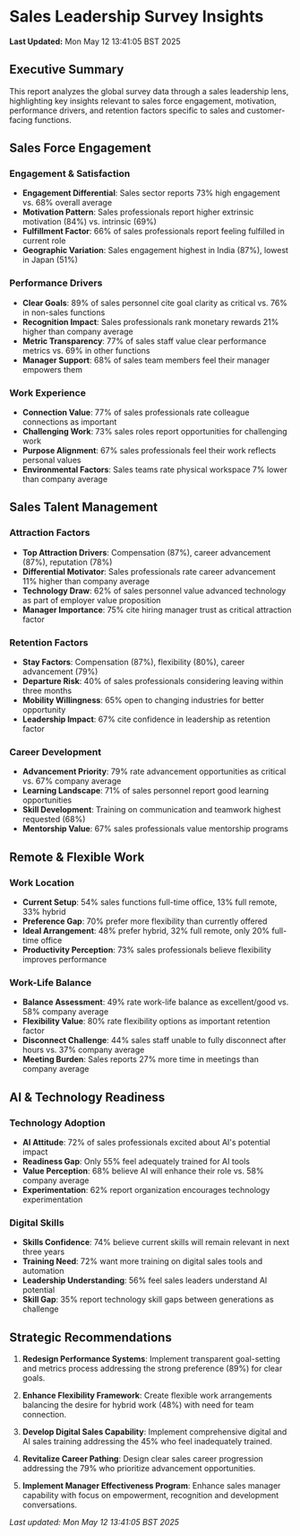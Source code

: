 # Sales Leadership Survey Insights

**Last Updated:** Mon May 12 13:41:05 BST 2025

## Executive Summary

This report analyzes the global survey data through a sales leadership lens, highlighting key insights relevant to sales force engagement, motivation, performance drivers, and retention factors specific to sales and customer-facing functions.

## Sales Force Engagement

### Engagement & Satisfaction

- **Engagement Differential**: Sales sector reports 73% high engagement vs. 68% overall average
- **Motivation Pattern**: Sales professionals report higher extrinsic motivation (84%) vs. intrinsic (69%)
- **Fulfillment Factor**: 66% of sales professionals report feeling fulfilled in current role
- **Geographic Variation**: Sales engagement highest in India (87%), lowest in Japan (51%)

### Performance Drivers

- **Clear Goals**: 89% of sales personnel cite goal clarity as critical vs. 76% in non-sales functions
- **Recognition Impact**: Sales professionals rank monetary rewards 21% higher than company average
- **Metric Transparency**: 77% of sales staff value clear performance metrics vs. 69% in other functions
- **Manager Support**: 68% of sales team members feel their manager empowers them

### Work Experience

- **Connection Value**: 77% of sales professionals rate colleague connections as important
- **Challenging Work**: 73% sales roles report opportunities for challenging work
- **Purpose Alignment**: 67% sales professionals feel their work reflects personal values
- **Environmental Factors**: Sales teams rate physical workspace 7% lower than company average

## Sales Talent Management

### Attraction Factors

- **Top Attraction Drivers**: Compensation (87%), career advancement (87%), reputation (78%)
- **Differential Motivator**: Sales professionals rate career advancement 11% higher than company average
- **Technology Draw**: 62% of sales personnel value advanced technology as part of employer value proposition
- **Manager Importance**: 75% cite hiring manager trust as critical attraction factor

### Retention Factors

- **Stay Factors**: Compensation (87%), flexibility (80%), career advancement (79%)
- **Departure Risk**: 40% of sales professionals considering leaving within three months
- **Mobility Willingness**: 65% open to changing industries for better opportunity
- **Leadership Impact**: 67% cite confidence in leadership as retention factor

### Career Development

- **Advancement Priority**: 79% rate advancement opportunities as critical vs. 67% company average
- **Learning Landscape**: 71% of sales personnel report good learning opportunities
- **Skill Development**: Training on communication and teamwork highest requested (68%)
- **Mentorship Value**: 67% sales professionals value mentorship programs

## Remote & Flexible Work

### Work Location

- **Current Setup**: 54% sales functions full-time office, 13% full remote, 33% hybrid
- **Preference Gap**: 70% prefer more flexibility than currently offered
- **Ideal Arrangement**: 48% prefer hybrid, 32% full remote, only 20% full-time office
- **Productivity Perception**: 73% sales professionals believe flexibility improves performance

### Work-Life Balance

- **Balance Assessment**: 49% rate work-life balance as excellent/good vs. 58% company average
- **Flexibility Value**: 80% rate flexibility options as important retention factor
- **Disconnect Challenge**: 44% sales staff unable to fully disconnect after hours vs. 37% company average
- **Meeting Burden**: Sales reports 27% more time in meetings than company average

## AI & Technology Readiness

### Technology Adoption

- **AI Attitude**: 72% of sales professionals excited about AI's potential impact
- **Readiness Gap**: Only 55% feel adequately trained for AI tools
- **Value Perception**: 68% believe AI will enhance their role vs. 58% company average
- **Experimentation**: 62% report organization encourages technology experimentation

### Digital Skills

- **Skills Confidence**: 74% believe current skills will remain relevant in next three years
- **Training Need**: 72% want more training on digital sales tools and automation
- **Leadership Understanding**: 56% feel sales leaders understand AI potential
- **Skill Gap**: 35% report technology skill gaps between generations as challenge

## Strategic Recommendations

1. **Redesign Performance Systems**: Implement transparent goal-setting and metrics process addressing the strong preference (89%) for clear goals.

2. **Enhance Flexibility Framework**: Create flexible work arrangements balancing the desire for hybrid work (48%) with need for team connection.

3. **Develop Digital Sales Capability**: Implement comprehensive digital and AI sales training addressing the 45% who feel inadequately trained.

4. **Revitalize Career Pathing**: Design clear sales career progression addressing the 79% who prioritize advancement opportunities.

5. **Implement Manager Effectiveness Program**: Enhance sales manager capability with focus on empowerment, recognition and development conversations.

_Last updated: Mon May 12 13:41:05 BST 2025_
